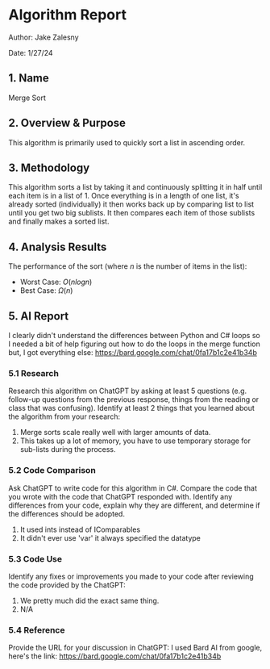 # Algorithm Report

Author: Jake Zalesny

Date: 1/27/24

## 1. Name
Merge Sort

## 2. Overview & Purpose
This algorithm is primarily used to quickly sort a list in ascending order. 

## 3. Methodology
This algorithm sorts a list by taking it and continuously splitting it in half until each item is in a list of 1. Once everything is in a length of one list, it's already sorted (individually) it then works back up by comparing list to list until you get two big sublists. It then compares each item of those sublists and finally makes a sorted list. 

## 4. Analysis Results

The performance of the sort (where $n$ is the number of items in the list):

* Worst Case: $O(n log n)$
* Best Case: $\Omega(n)$

## 5. AI Report
I clearly didn't understand the differences between Python and C# loops so I needed a bit of help figuring out how to do the loops in the merge function but, I got everything else: https://bard.google.com/chat/0fa17b1c2e41b34b

### 5.1 Research

Research this algorithm on ChatGPT by asking at least 5 questions (e.g. follow-up questions from the previous response, things from the reading or class that was confusing).  Identify at least 2 things that you learned about the algorithm from your research:

1. Merge sorts scale really well with larger amounts of data. 
2. This takes up a lot of memory, you have to use temporary storage for sub-lists during the process. 

### 5.2 Code Comparison

Ask ChatGPT to write code for this algorithm in C#.  Compare the code that you wrote with the code that ChatGPT responded with.  Identify any differences from your code, explain why they are different, and determine if the differences should be adopted.

1. It used ints instead of IComparables 
2. It didn't ever use 'var' it always specified the datatype

### 5.3 Code Use

Identify any fixes or improvements you made to your code after reviewing the code provided by the ChatGPT:

1. We pretty much did the exact same thing. 
2. N/A

### 5.4 Reference

Provide the URL for your discussion in ChatGPT:
I used Bard AI from google, here's the link: https://bard.google.com/chat/0fa17b1c2e41b34b
